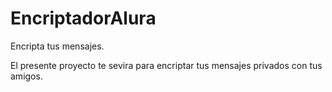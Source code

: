 # EncriptadorAlura
Encripta tus mensajes.

El presente proyecto te sevira para encriptar tus mensajes privados con tus amigos.
